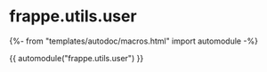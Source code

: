 # frappe.utils.user

{%- from "templates/autodoc/macros.html" import automodule -%}

{{ automodule("frappe.utils.user") }}